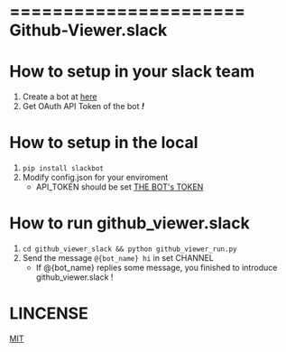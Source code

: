 ======================
Github-Viewer.slack
======================

# How to setup in your slack team
1. Create a bot at [here](https://api.slack.com/apps?new_app=1)
2. Get OAuth API Token of the bot <a name="api_token">***!***</a>

# How to setup in the local
1. `pip install slackbot`
2. Modify config.json for your enviroment
    - API\_TOKEN should be set [THE BOT's TOKEN](#api_token)

# How to run github\_viewer.slack
1. `cd github_viewer_slack && python github_viewer_run.py`
2. Send the message `@{bot_name} hi` in set CHANNEL
    - If @{bot\_name} replies some message, you finished to introduce github\_viewer.slack !

# LINCENSE
[MIT](LICENSE)

